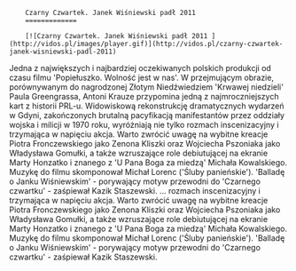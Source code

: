 
        Czarny Czwartek. Janek Wiśniewski padł 2011 
        =============
        
        [![Czarny Czwartek. Janek Wiśniewski padł 2011 ](http://vidos.pl/images/player.gif)](http://vidos.pl/czarny-czwartek-janek-wisniewski-padl-2011)
        
        
 Jedna z największych i najbardziej oczekiwanych polskich produkcji od czasu filmu 'Popiełuszko. Wolność jest w nas'. W przejmującym obrazie, porównywanym do nagrodzonej Złotym Niedźwiedziem 'Krwawej niedzieli' Paula Greengrassa, Antoni Krauze przypomina jedną z najmroczniejszych kart z historii PRL-u. Widowiskową rekonstrukcję dramatycznych wydarzeń w Gdyni, zakończonych brutalną pacyfikacją manifestantów przez oddziały wojska i milicji w 1970 roku, wyróżniają nie tylko rozmach inscenizacyjny i trzymająca w napięciu akcja. Warto zwrócić uwagę na wybitne kreacje Piotra Fronczewskiego jako Zenona Kliszki oraz Wojciecha Pszoniaka jako Władysława Gomułki, a także wzruszające role debiutującej na ekranie Marty Honzatko i znanego z 'U Pana Boga za miedzą' Michała Kowalskiego. Muzykę do filmu skomponował Michał Lorenc ('Śluby panieńskie'). 'Balladę o Janku Wiśniewskim' - porywający motyw przewodni do 'Czarnego czwartku' - zaśpiewał Kazik Staszewski.   ... rozmach inscenizacyjny i trzymająca w napięciu akcja. Warto zwrócić uwagę na wybitne kreacje Piotra Fronczewskiego jako Zenona Kliszki oraz Wojciecha Pszoniaka jako Władysława Gomułki, a także wzruszające role debiutującej na ekranie Marty Honzatko i znanego z 'U Pana Boga za miedzą' Michała Kowalskiego. Muzykę do filmu skomponował Michał Lorenc ('Śluby panieńskie'). 'Balladę o Janku Wiśniewskim' - porywający motyw przewodni do 'Czarnego czwartku' - zaśpiewał Kazik Staszewski.
    